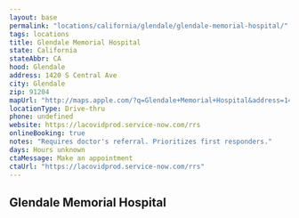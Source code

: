 ```yaml
---
layout: base
permalink: "locations/california/glendale/glendale-memorial-hospital/"
tags: locations
title: Glendale Memorial Hospital
state: California
stateAbbr: CA
hood: Glendale
address: 1420 S Central Ave
city: Glendale
zip: 91204
mapUrl: "http://maps.apple.com/?q=Glendale+Memorial+Hospital&address=1420+S+Central+Ave,Glendale,California,91204"
locationType: Drive-thru
phone: undefined
website: https://lacovidprod.service-now.com/rrs
onlineBooking: true
notes: "Requires doctor's referral. Prioritizes first responders."
days: Hours unknown
ctaMessage: Make an appointment
ctaUrl: "https://lacovidprod.service-now.com/rrs"
---
```

## Glendale Memorial Hospital